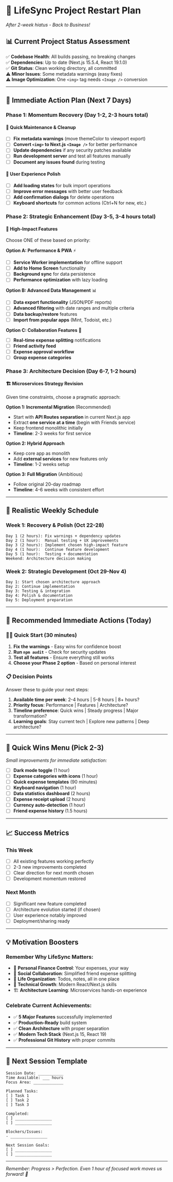 # 🔄 LifeSync Project Restart Plan
*After 2-week hiatus - Back to Business!*

## 📊 **Current Project Status Assessment**
✅ **Codebase Health**: All builds passing, no breaking changes  
✅ **Dependencies**: Up to date (Next.js 15.5.4, React 19.1.0)  
✅ **Git Status**: Clean working directory, all committed  
⚠️ **Minor Issues**: Some metadata warnings (easy fixes)  
⚠️ **Image Optimization**: One `<img>` tag needs `<Image />` conversion  

---

## 🎯 **Immediate Action Plan (Next 7 Days)**

### **Phase 1: Momentum Recovery (Day 1-2, 2-3 hours total)**

#### **🔧 Quick Maintenance & Cleanup**
- [ ] **Fix metadata warnings** (move themeColor to viewport export)
- [ ] **Convert `<img>` to Next.js `<Image />`** for better performance
- [ ] **Update dependencies** if any security patches available
- [ ] **Run development server** and test all features manually
- [ ] **Document any issues found** during testing

#### **📱 User Experience Polish**
- [ ] **Add loading states** for bulk import operations
- [ ] **Improve error messages** with better user feedback
- [ ] **Add confirmation dialogs** for delete operations
- [ ] **Keyboard shortcuts** for common actions (Ctrl+N for new, etc.)

### **Phase 2: Strategic Enhancement (Day 3-5, 3-4 hours total)**

#### **🚀 High-Impact Features**
Choose ONE of these based on priority:

**Option A: Performance & PWA** ⚡
- [ ] **Service Worker implementation** for offline support
- [ ] **Add to Home Screen** functionality  
- [ ] **Background sync** for data persistence
- [ ] **Performance optimization** with lazy loading

**Option B: Advanced Data Management** 📊
- [ ] **Data export functionality** (JSON/PDF reports)
- [ ] **Advanced filtering** with date ranges and multiple criteria
- [ ] **Data backup/restore** features
- [ ] **Import from popular apps** (Mint, Todoist, etc.)

**Option C: Collaboration Features** 👥
- [ ] **Real-time expense splitting** notifications
- [ ] **Friend activity feed** 
- [ ] **Expense approval workflow**
- [ ] **Group expense categories**

### **Phase 3: Architecture Decision (Day 6-7, 1-2 hours)**

#### **🏗️ Microservices Strategy Revision**
Given time constraints, choose a pragmatic approach:

**Option 1: Incremental Migration** (Recommended)
- Start with **API Routes separation** in current Next.js app
- Extract **one service at a time** (begin with Friends service)
- Keep frontend monolithic initially
- **Timeline**: 2-3 weeks for first service

**Option 2: Hybrid Approach**  
- Keep core app as monolith
- Add **external services** for new features only
- **Timeline**: 1-2 weeks setup

**Option 3: Full Migration** (Ambitious)
- Follow original 20-day roadmap
- **Timeline**: 4-6 weeks with consistent effort

---

## 📅 **Realistic Weekly Schedule**

### **Week 1: Recovery & Polish (Oct 22-28)**
```
Day 1 (2 hours): Fix warnings + dependency updates
Day 2 (1 hour):  Manual testing + UX improvements  
Day 3 (2 hours): Implement chosen high-impact feature
Day 4 (1 hour):  Continue feature development
Day 5 (1 hour):  Testing + documentation
Weekend: Architecture decision making
```

### **Week 2: Strategic Development (Oct 29-Nov 4)**
```
Day 1: Start chosen architecture approach
Day 2: Continue implementation
Day 3: Testing & integration  
Day 4: Polish & documentation
Day 5: Deployment preparation
```

---

## 🎯 **Recommended Immediate Actions (Today)**

### **🏃‍♂️ Quick Start (30 minutes)**
1. **Fix the warnings** - Easy wins for confidence boost
2. **Run `npm audit`** - Check for security updates
3. **Test all features** - Ensure everything still works
4. **Choose your Phase 2 option** - Based on personal interest

### **📋 Decision Points**
Answer these to guide your next steps:

1. **Available time per week**: 2-4 hours | 5-8 hours | 8+ hours?
2. **Priority focus**: Performance | Features | Architecture?  
3. **Timeline preference**: Quick wins | Steady progress | Major transformation?
4. **Learning goals**: Stay current tech | Explore new patterns | Deep architecture?

---

## 🎪 **Quick Wins Menu (Pick 2-3)**
*Small improvements for immediate satisfaction:*

- [ ] **Dark mode toggle** (1 hour)
- [ ] **Expense categories with icons** (1 hour)  
- [ ] **Quick expense templates** (90 minutes)
- [ ] **Keyboard navigation** (1 hour)
- [ ] **Data statistics dashboard** (2 hours)
- [ ] **Expense receipt upload** (2 hours)
- [ ] **Currency auto-detection** (1 hour)
- [ ] **Friend expense history** (1.5 hours)

---

## 📈 **Success Metrics**

### **This Week**
- [ ] All existing features working perfectly
- [ ] 2-3 new improvements completed  
- [ ] Clear direction for next month chosen
- [ ] Development momentum restored

### **Next Month**  
- [ ] Significant new feature completed
- [ ] Architecture evolution started (if chosen)
- [ ] User experience notably improved
- [ ] Deployment/sharing ready

---

## 💡 **Motivation Boosters**

### **Remember Why LifeSync Matters:**
- 🎯 **Personal Finance Control**: Your expenses, your way
- 👥 **Social Collaboration**: Simplified friend expense splitting  
- 📅 **Life Organization**: Todos, notes, all in one place
- 🚀 **Technical Growth**: Modern React/Next.js skills
- 🏗️ **Architecture Learning**: Microservices hands-on experience

### **Celebrate Current Achievements:**
- ✅ **5 Major Features** successfully implemented
- ✅ **Production-Ready** build system
- ✅ **Clean Architecture** with proper separation
- ✅ **Modern Tech Stack** (Next.js 15, React 19)
- ✅ **Professional Git History** with proper commits

---

## 🚀 **Next Session Template**

```
Session Date: ___________
Time Available: ___ hours
Focus Area: _____________

Planned Tasks:
[ ] Task 1
[ ] Task 2  
[ ] Task 3

Completed:
[ ] ________________
[ ] ________________

Blockers/Issues:
- ________________

Next Session Goals:
[ ] ________________
[ ] ________________
```

---

*Remember: Progress > Perfection. Even 1 hour of focused work moves us forward! 🎯*